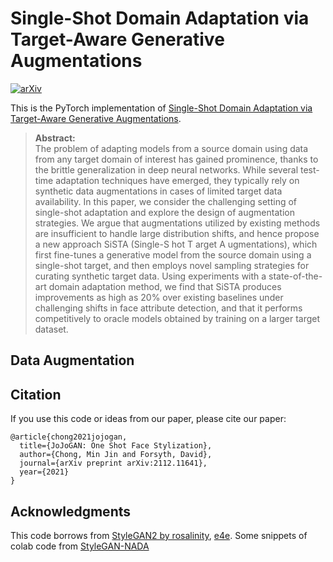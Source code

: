 # Single-Shot Domain Adaptation via Target-Aware Generative Augmentations
[![arXiv](https://img.shields.io/badge/arXiv-2210.16692-b31b1b.svg)](https://arxiv.org/abs/2210.16692)

This is the PyTorch implementation of [Single-Shot Domain Adaptation via Target-Aware Generative Augmentations](https://arxiv.org/pdf/2210.16692.pdf).

>**Abstract:**<br>
The problem of adapting models from a source domain using data from any target domain of interest has gained prominence, thanks to the brittle generalization in deep neural networks. While several test-time adaptation techniques have emerged, they typically rely on synthetic data augmentations in cases of limited target data availability. In this paper, we consider the challenging setting of single-shot adaptation and explore the design of augmentation strategies. We argue that augmentations utilized by existing methods are insufficient to handle large distribution shifts, and hence propose a new approach SiSTA (Single-S hot T arget A ugmentations), which first fine-tunes a generative model from the source domain using a single-shot target, and then employs novel sampling strategies for curating synthetic target data. Using experiments with a state-of-the-art domain adaptation method, we find that SiSTA produces improvements as high as 20% over existing baselines under challenging shifts in face attribute detection, and that it performs competitively to oracle models obtained by training on a larger target dataset.

## Data Augmentation

## Citation
If you use this code or ideas from our paper, please cite our paper:
```
@article{chong2021jojogan,
  title={JoJoGAN: One Shot Face Stylization},
  author={Chong, Min Jin and Forsyth, David},
  journal={arXiv preprint arXiv:2112.11641},
  year={2021}
}
```

## Acknowledgments
This code borrows from [StyleGAN2 by rosalinity](https://github.com/rosinality/stylegan2-pytorch), [e4e](https://github.com/omertov/encoder4editing). Some snippets of colab code from [StyleGAN-NADA](https://github.com/rinongal/StyleGAN-nada)
